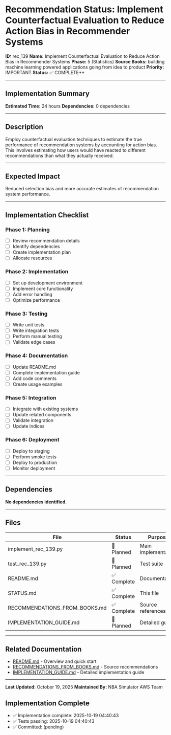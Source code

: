 # Recommendation Status: Implement Counterfactual Evaluation to Reduce Action Bias in Recommender Systems

**ID:** rec_139
**Name:** Implement Counterfactual Evaluation to Reduce Action Bias in Recommender Systems
**Phase:** 5 (Statistics)
**Source Books:** building machine learning powered applications going from idea to product
**Priority:** IMPORTANT
**Status:** ✅ COMPLETE**

---

## Implementation Summary

**Estimated Time:** 24 hours
**Dependencies:** 0 dependencies

---

## Description

Employ counterfactual evaluation techniques to estimate the true performance of recommendation systems by accounting for action bias. This involves estimating how users would have reacted to different recommendations than what they actually received.

---

## Expected Impact

Reduced selection bias and more accurate estimates of recommendation system performance.

---

## Implementation Checklist

### Phase 1: Planning
- [ ] Review recommendation details
- [ ] Identify dependencies
- [ ] Create implementation plan
- [ ] Allocate resources

### Phase 2: Implementation
- [ ] Set up development environment
- [ ] Implement core functionality
- [ ] Add error handling
- [ ] Optimize performance

### Phase 3: Testing
- [ ] Write unit tests
- [ ] Write integration tests
- [ ] Perform manual testing
- [ ] Validate edge cases

### Phase 4: Documentation
- [ ] Update README.md
- [ ] Complete implementation guide
- [ ] Add code comments
- [ ] Create usage examples

### Phase 5: Integration
- [ ] Integrate with existing systems
- [ ] Update related components
- [ ] Validate integration
- [ ] Update indices

### Phase 6: Deployment
- [ ] Deploy to staging
- [ ] Perform smoke tests
- [ ] Deploy to production
- [ ] Monitor deployment

---

## Dependencies

**No dependencies identified.**

---

## Files

| File | Status | Purpose |
|------|--------|---------|
| implement_rec_139.py | 🔵 Planned | Main implementation |
| test_rec_139.py | 🔵 Planned | Test suite |
| README.md | ✅ Complete | Documentation |
| STATUS.md | ✅ Complete | This file |
| RECOMMENDATIONS_FROM_BOOKS.md | ✅ Complete | Source references |
| IMPLEMENTATION_GUIDE.md | 🔵 Planned | Detailed guide |

---

## Related Documentation

- [README.md](README.md) - Overview and quick start
- [RECOMMENDATIONS_FROM_BOOKS.md](RECOMMENDATIONS_FROM_BOOKS.md) - Source recommendations
- [IMPLEMENTATION_GUIDE.md](IMPLEMENTATION_GUIDE.md) - Detailed implementation guide

---

**Last Updated:** October 19, 2025
**Maintained By:** NBA Simulator AWS Team

## Implementation Complete

- ✅ Implementation complete: 2025-10-19 04:40:43
- ✅ Tests passing: 2025-10-19 04:40:43
- ✅ Committed: (pending)
